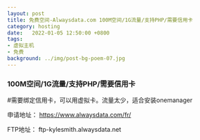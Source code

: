 ```yaml
---
layout: post
title: 免费空间-Alwaysdata.com 100M空间/1G流量/支持PHP/需要信用卡
category: hosting
date:   2022-01-05 12:50:00 +0800
tags:
- 虚拟主机
- 免费
background: ../img/post-bg-poem-07.jpg
---
```


### 100M空间/1G流量/支持PHP/需要信用卡

#需要绑定信用卡，可以用虚拟卡。流量太少，适合安装onemanager

申请地址：
https://www.alwaysdata.com/fr/

FTP地址：
ftp-kylesmith.alwaysdata.net
